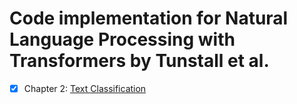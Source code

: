 # Code implementation for Natural Language Processing with Transformers by Tunstall et al.

- [x] Chapter 2: [Text Classification](https://github.com/theprocess-21/NLPTransformers/blob/main/DistilBert_finetune_covid_rumors.ipynb)
